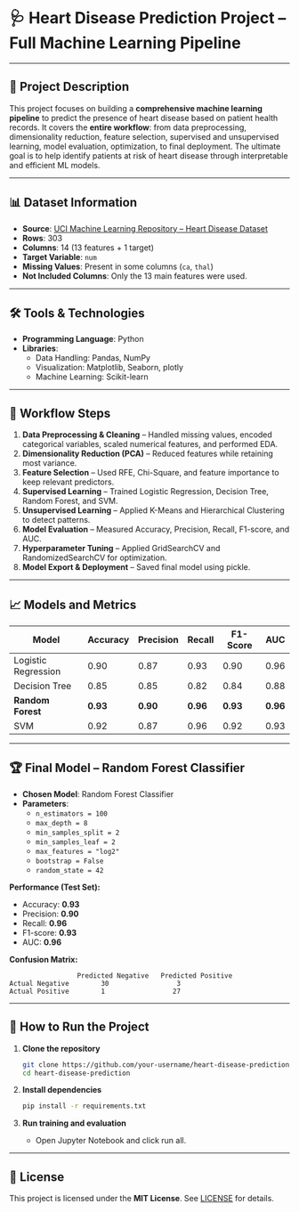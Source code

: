 # 🩺 Heart Disease Prediction Project – Full Machine Learning Pipeline  

---

## 📌 Project Description
This project focuses on building a **comprehensive machine learning pipeline** to predict the presence of heart disease based on patient health records. It covers the **entire workflow**: from data preprocessing, dimensionality reduction, feature selection, supervised and unsupervised learning, model evaluation, optimization, to final deployment. The ultimate goal is to help identify patients at risk of heart disease through interpretable and efficient ML models.

---

## 📊 Dataset Information
- **Source**: [UCI Machine Learning Repository – Heart Disease Dataset](https://archive.ics.uci.edu/ml/datasets/heart+disease)  
- **Rows**: 303  
- **Columns**: 14 (13 features + 1 target)  
- **Target Variable**: `num`
- **Missing Values**: Present in some columns (`ca`, `thal`)  
- **Not Included Columns**: Only the 13 main features were used.

---

## 🛠️ Tools & Technologies
- **Programming Language**: Python  
- **Libraries**:  
  - Data Handling: Pandas, NumPy  
  - Visualization: Matplotlib, Seaborn, plotly  
  - Machine Learning: Scikit-learn  

---

## 🔄 Workflow Steps
1. **Data Preprocessing & Cleaning** – Handled missing values, encoded categorical variables, scaled numerical features, and performed EDA.  
2. **Dimensionality Reduction (PCA)** – Reduced features while retaining most variance.  
3. **Feature Selection** – Used RFE, Chi-Square, and feature importance to keep relevant predictors.  
4. **Supervised Learning** – Trained Logistic Regression, Decision Tree, Random Forest, and SVM. 
5. **Unsupervised Learning** – Applied K-Means and Hierarchical Clustering to detect patterns.  
6. **Model Evaluation** – Measured Accuracy, Precision, Recall, F1-score, and AUC.  
7. **Hyperparameter Tuning** – Applied GridSearchCV and RandomizedSearchCV for optimization.  
8. **Model Export & Deployment** – Saved final model using pickle.

---

## 📈 Models and Metrics

| Model                | Accuracy | Precision | Recall | F1-Score | AUC  |
|-----------------------|----------|-----------|--------|----------|------|
| Logistic Regression   | 0.90     | 0.87      | 0.93   | 0.90     | 0.96 |
| Decision Tree         | 0.85     | 0.85      | 0.82   | 0.84     | 0.88 |
| **Random Forest**     | **0.93** | **0.90**  | **0.96** | **0.93** | **0.96** |
| SVM                   | 0.92     | 0.87      | 0.96   | 0.92     | 0.93 |

---

## 🏆 Final Model – Random Forest Classifier
- **Chosen Model**: Random Forest Classifier  
- **Parameters**:  
  - `n_estimators = 100`  
  - `max_depth = 8`  
  - `min_samples_split = 2`  
  - `min_samples_leaf = 2`  
  - `max_features = "log2"`  
  - `bootstrap = False`  
  - `random_state = 42`  

**Performance (Test Set):**
- Accuracy: **0.93**  
- Precision: **0.90**  
- Recall: **0.96**  
- F1-score: **0.93**  
- AUC: **0.96**

**Confusion Matrix:**
```
                 Predicted Negative   Predicted Positive
Actual Negative        30                 3
Actual Positive        1                 27
```

---

## 🚀 How to Run the Project

1. **Clone the repository**
   ```bash
   git clone https://github.com/your-username/heart-disease-prediction.git
   cd heart-disease-prediction
   ```

2. **Install dependencies**
   ```bash
   pip install -r requirements.txt
   ```

3. **Run training and evaluation**
   - Open Jupyter Notebook and click run all.

---

## 📜 License
This project is licensed under the **MIT License**. See [LICENSE](LICENSE) for details.  
